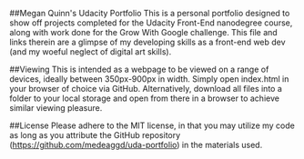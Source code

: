 ##Megan Quinn's Udacity Portfolio
This is a personal portfolio designed to show off projects completed for the Udacity Front-End nanodegree course, along with work done for the Grow With Google challenge. This file and links therein are a glimpse of my developing skills as a front-end web dev (and my woeful neglect of digital art skills).

##Viewing
This is intended as a webpage to be viewed on a range of devices, ideally between 350px-900px in width. Simply open index.html in your browser of choice via GitHub. Alternatively, download all files into a folder to your local storage and open from there in a browser to achieve similar viewing pleasure.

##License
Please adhere to the MIT license, in that you may utilize my code as long as you attribute the GitHub repository (https://github.com/medeaggd/uda-portfolio) in the materials used.
